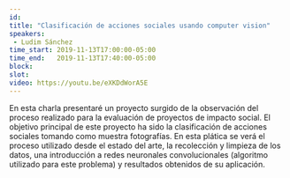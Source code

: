 ```yaml
---
id: 
title: "Clasificación de acciones sociales usando computer vision"
speakers:
 - Ludim Sánchez
time_start: 2019-11-13T17:00:00-05:00
time_end:   2019-11-13T17:40:00-05:00
block: 
slot: 
video: https://youtu.be/eXKDdWorA5E
---
```


En esta charla presentaré un proyecto surgido de la observación del proceso realizado para la evaluación de proyectos de impacto social. El objetivo principal de este proyecto ha sido la clasificación de acciones sociales tomando como muestra fotografías. En esta plática se verá el proceso utilizado desde el estado del arte, la recolección y limpieza de los datos, una introducción a redes neuronales convolucionales (algoritmo utilizado para este problema) y resultados obtenidos de su aplicación.